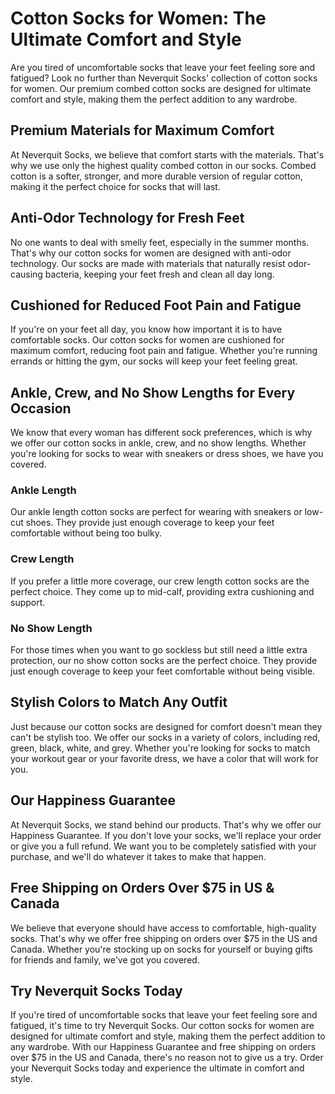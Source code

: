 # Cotton Socks for Women: The Ultimate Comfort and Style

Are you tired of uncomfortable socks that leave your feet feeling sore and fatigued? Look no further than Neverquit Socks' collection of cotton socks for women. Our premium combed cotton socks are designed for ultimate comfort and style, making them the perfect addition to any wardrobe.

## Premium Materials for Maximum Comfort

At Neverquit Socks, we believe that comfort starts with the materials. That's why we use only the highest quality combed cotton in our socks. Combed cotton is a softer, stronger, and more durable version of regular cotton, making it the perfect choice for socks that will last.

## Anti-Odor Technology for Fresh Feet

No one wants to deal with smelly feet, especially in the summer months. That's why our cotton socks for women are designed with anti-odor technology. Our socks are made with materials that naturally resist odor-causing bacteria, keeping your feet fresh and clean all day long.

## Cushioned for Reduced Foot Pain and Fatigue

If you're on your feet all day, you know how important it is to have comfortable socks. Our cotton socks for women are cushioned for maximum comfort, reducing foot pain and fatigue. Whether you're running errands or hitting the gym, our socks will keep your feet feeling great.

## Ankle, Crew, and No Show Lengths for Every Occasion

We know that every woman has different sock preferences, which is why we offer our cotton socks in ankle, crew, and no show lengths. Whether you're looking for socks to wear with sneakers or dress shoes, we have you covered.

### Ankle Length

Our ankle length cotton socks are perfect for wearing with sneakers or low-cut shoes. They provide just enough coverage to keep your feet comfortable without being too bulky.

### Crew Length

If you prefer a little more coverage, our crew length cotton socks are the perfect choice. They come up to mid-calf, providing extra cushioning and support.

### No Show Length

For those times when you want to go sockless but still need a little extra protection, our no show cotton socks are the perfect choice. They provide just enough coverage to keep your feet comfortable without being visible.

## Stylish Colors to Match Any Outfit

Just because our cotton socks are designed for comfort doesn't mean they can't be stylish too. We offer our socks in a variety of colors, including red, green, black, white, and grey. Whether you're looking for socks to match your workout gear or your favorite dress, we have a color that will work for you.

## Our Happiness Guarantee

At Neverquit Socks, we stand behind our products. That's why we offer our Happiness Guarantee. If you don't love your socks, we'll replace your order or give you a full refund. We want you to be completely satisfied with your purchase, and we'll do whatever it takes to make that happen.

## Free Shipping on Orders Over $75 in US & Canada

We believe that everyone should have access to comfortable, high-quality socks. That's why we offer free shipping on orders over $75 in the US and Canada. Whether you're stocking up on socks for yourself or buying gifts for friends and family, we've got you covered.

## Try Neverquit Socks Today

If you're tired of uncomfortable socks that leave your feet feeling sore and fatigued, it's time to try Neverquit Socks. Our cotton socks for women are designed for ultimate comfort and style, making them the perfect addition to any wardrobe. With our Happiness Guarantee and free shipping on orders over $75 in the US and Canada, there's no reason not to give us a try. Order your Neverquit Socks today and experience the ultimate in comfort and style.